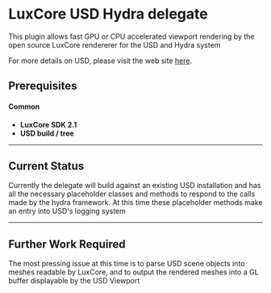 LuxCore USD Hydra delegate
===========================

This plugin allows fast GPU or CPU accelerated viewport rendering by the open source LuxCore rendererer for the USD and Hydra system

For more details on USD, please visit the web site [here](http://openusd.org).

Prerequisites
-----------------------------

#### Common
* **LuxCore SDK 2.1**
* **USD build / tree**



----
## Current Status
Currently the delegate will build against an existing USD installation and has all the necessary placeholder classes and methods to respond to the calls made by the hydra framework.  At this time these placeholder methods make an entry into USD's logging system

----
## Further Work Required
The most pressing issue at this time is to parse USD scene objects into meshes readable by LuxCore, and to output the rendered meshes into a GL buffer displayable by the USD Viewport
